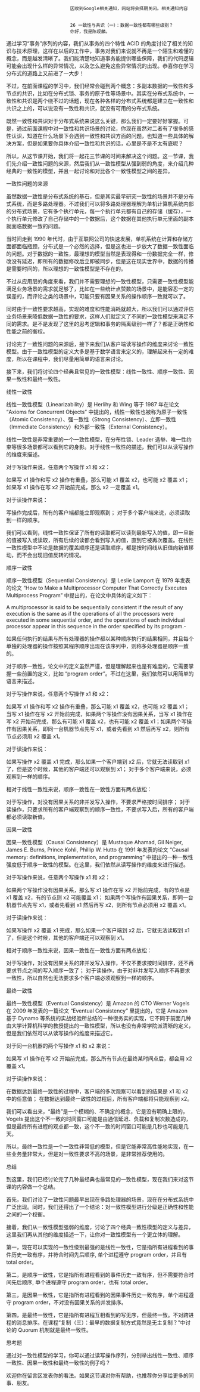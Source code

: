 
                            
                            因收到Google相关通知，网站将会择期关闭。相关通知内容
                            
                            
                            26 一致性与共识（一）：数据一致性都有哪些级别？
                            你好，我是陈现麟。

通过学习“事务”序列的内容，我们从事务的四个特性 ACID 的角度讨论了相关的知识与技术原理，这样在以后的工作中，事务对我们来说就不再是一个陌生和难懂的概念，而是越发清晰了。我们能清楚地知道事务能提供哪些保障，我们的代码逻辑可能会出现什么样的异常情况，以及怎么避免这些异常情况的出现。恭喜你在学习分布式的道路上又前进了一大步！

不过，在前面课程的学习中，我们经常会碰到两个概念：多副本数据的一致性和多节点的共识，比如在分布式锁、事务的原子性等场景中。其实在分布式系统中，一致性和共识是两个绕不过的话题，现在各种各样的分布式系统都是建立在一致性和共识之上的，可以说没有一致性和共识，就没有可用的分布式系统。

既然一致性和共识对于分布式系统来说这么关键，那么我们一定要好好掌握。可是，通过前面课程中对一致性和共识场景的讨论，你现在虽然对二者有了很多的感性认识，知道在什么场景下会遇到一致性和共识方面的问题，也知道一些具体的解决方案，但是如果要你具体介绍一致性和共识的话，心里是不是不太有底呢？

所以，从这节课开始，我们将一起花三节课的时间来解决这个问题。这一节课，我们先介绍一致性问题的来源，然后我们从一致性模型从强到弱的角度，来介绍几种经典的一致性的模型，并且一起讨论和对比各个一致性模型之间的差异。

一致性问题的来源

虽然数据一致性是分布式系统的基石，但是其实最早研究一致性的场景并不是分布式系统，而是多路处理器。不过我们可以将多路处理器理解为单机计算机系统内部的分布式场景，它有多个执行单元，每一个执行单元都有自己的存储（缓存），一个执行单元修改了自己存储中的一个数据后，这个数据在其他执行单元里面的副本就面临数据一致的问题。

当时间走到 1990 年代时，由于互联网公司的快速发展，单机系统在计算和存储方面都面临瓶颈，分布式是一个必然的选择，但是这也进一步放大了数据一致性面临的问题。对于数据的一致性，最理想的模型当然是表现得和一份数据完全一样，修改没有延迟，即所有的数据修改后立即被同步，但是这在现实世界中，数据的传播是需要时间的，所以理想的一致性模型是不存在的。

不过从应用层的角度来看，我们并不需要理想的一致性模型，只需要一致性模型能满足业务场景的需求就足够了，比如在一些统计点赞数的场景中，是能容忍一定的误差的，而评论之类的场景中，可能只要有因果关系的操作顺序一致就可以了。

同时由于一致性要求越高，实现的难度和性能消耗就越大，所以我们可以通过评估业务场景来降低数据一致性的要求，这样人们就定义了不同的一致性模型来满足不同的需求。是不是发现了这里的思考逻辑和事务的隔离级别一样了？都是正确性和性能之前的衡权。

讨论完了一致性问题的来源后，接下来我们从客户端读写操作的维度来讨论一致性模型。由于一致性模型的定义大多是基于数学语言来定义的，理解起来有一定的难度，所以在课程中，我们尽量用简单的语言来讨论。

接下来，我们将讨论四个经典且常见的一致性模型：线性一致性、顺序一致性、因果一致性和最终一致性。

线性一致性

线性一致性模型（Linearizability）是 Herlihy 和 Wing 等于 1987 年在论文 “Axioms for Concurrent Objects” 中提出的，线性一致性也被称为原子一致性（Atomic Consistency）、强一致性（Strong Consistency）、立即一致性（Immediate Consistency）和外部一致性（External Consistency）。

线性一致性是非常重要的一个一致性模型，在分布性锁、Leader 选举、唯一性约束等很多场景都可以看到它的身影。对于线性一致性的描述，我们可以从读写操作的维度来描述。

对于写操作来说，任意两个写操作 x1 和 x2：


如果写 x1 操作和写 x2 操作有重叠，那么可能 x1 覆盖 x2，也可能 x2 覆盖 x1；
如果写 x1 操作在写 x2 开始前完成，那么 x2 一定覆盖 x1。


对于读操作来说：


写操作完成后，所有的客户端都能立即观察到；
对于多个客户端来说，必须读取到一样的顺序。


我们可以看到，线性一致性保证了所有的读取都可以读到最新写入的值，即一旦新的值被写入或读取，所有后续的读都会看到写入的值，直到它被再次覆盖。在线性一致性模型中不论是数据的覆盖顺序还是读取顺序，都是按时间线从旧值向新值移动，而不会出现旧值反转的情况。

顺序一致性

顺序一致性模型（Sequential Consistency）是 Leslie Lamport 在 1979 年发表的论文 “How to Make a Multiprocessor Computer That Correctly Executes Multiprocess Program” 中提出的，在论文中具体的定义如下：


A multiprocessor is said to be sequentially consistent if the result of any execution is the same as if the operations of all the processors were executed in some sequential order, and the operations of each individual processor appear in this sequence in the order specified by its program.-

如果任何执行的结果与所有处理器的操作都以某种顺序执行的结果相同，并且每个单独的处理器的操作按照其程序顺序出现在该序列中，则称多处理器是顺序一致的。


对于顺序一致性，论文中的定义虽然严谨，但是理解起来也是有难度的，它需要掌握一些前置的定义，比如 “program order”。不过在这里，我们依然可以用简单的语言来描述。

对于写操作来说，任意两个写操作 x1 和 x2：


如果写 x1 操作和写 x2 操作有重叠，那么可能 x1 覆盖 x2，也可能 x2 覆盖 x1；
当写 x1 操作在写 x2 开始前完成，如果两个写操作没有因果关系，当写 x1 操作在写 x2 开始前完成，那么有可能 x1 覆盖 x2，也有可能 x2 覆盖 x1；如果两个写操作有因果关系，即同一台机器节点先写 x1，或者先看到 x1 然后再写 x2，则所有节点必须用 x2 覆盖 x1。


对于读操作来说：


如果写操作 x2 覆盖 x1 完成，那么如果一个客户端到 x2 后，它就无法读取到 x1 了，但是这个时候，其他的客户端还可以观察到 x1；
对于多个客户端来说，必须观察到一样的顺序。


相对于线性一致性来说，顺序一致性在一致性方面有两点放松：


对于写操作，对没有因果关系的非并发写入操作，不要求严格按时间排序；
对于读操作，只要求所有的客户端观察到的顺序一致性，不要求写入后，所有的客户端都必须读取新值。


因果一致性

因果一致性模型（Causal Consistency）是 Mustaque Ahamad, Gil Neiger, James E. Burns, Prince Kohli, Phillip W. Hutto 在 1991 年发表的论文 “Causal memory: definitions, implementation, and programming” 中提出的一种一致性强度低于顺序一致性的模型。在这里，我们依然从读写操作的维度来进行描述。

对于写操作来说，任意两个写操作 x1 和 x2：


如果两个写操作没有因果关系，那么写 x1 操作在写 x2 开始前完成，有的节点是 x1 覆盖 x2，有的节点则 x2 可能覆盖 x1；
如果两个写操作有因果关系，即同一台机器节点先写 x1，或者先看到 x1 然后再写 x2，则所有节点必须用 x2 覆盖 x1。


对于读操作来说：


如果写操作 x2 覆盖 x1 完成，那么如果一个客户端到 x2 后，它就无法读取到 x1 了，但是这个时候，其他的客户端还可以观察到 x1。


相对于顺序一致性来说，因果一致性在一致性方面有两点放松：


对于写操作，对没有因果关系的非并发写入操作，不仅不要求按时间排序，还不再要求节点之间的写入顺序一致了；
对于读操作，由于对非并发写入顺序不再要求一致性，所以自然也无法要求多个客户端必须观察到一样的顺序。


最终一致性

最终一致性模型（Eventual Consistency）是 Amazon 的 CTO Werner Vogels 在 2009 年发表的一篇论文 “Eventual Consistency” 里提出的，它是 Amazon 基于 Dynamo 等系统的实战经验所总结的一种很务实的实现，它不同于前面几种由大学计算机科学的教授提出的一致性模型，所以也没有非常学院派清晰的定义，但是我们依然可以从读写操作的维度来描述它。

对于同一台机器的两个写操作 x1 和 x2 来说：


如果写 x1 操作在写 x2 开始前完成，那么所有节点在最终某时间点后，都会用 x2 覆盖 x1。


对于读操作来说：


在数据达到最终一致性的过程中，客户端的多次观察可以看到的结果是 x1 和 x2 中的任意值；
在数据达到最终一致性的过程后，所有客户端都将只能观察到 x2。


我们可以看出来，“最终”是一个模糊的、不确定的概念，它是没有明确上限的，Vogels 提出这个不一致的时间窗口可能是由通信延迟、负载和复制次数造成的，但是最终所有进程的观点都一致，这个不一致的时间窗口可能是几秒也可能是几天。

所以，最终一致性是一个一致性非常低的模型，但是它能非常高性能地实现，在一些业务量非常大，但是对一致性要求不高的场景，是非常推荐使用的。

总结

到这里，我们已经讨论完了几种最经典也最常见的一致性模型，现在我们来对这节课的内容做一个总结。

首先，我们讨论了一致性问题最早出现在多路处理器的场景，现在在分布式系统中广泛出现。同时，我们还得出了一个结论：对一致性模型进行分级是正确性和性能之间的一个权衡。

接着，我们从一致性模型强弱的维度，讨论了四个经典一致性模型的定义与差异，这里我们再从其他的维度描述一下，让你对一致性模型有一个更立体的理解。

第一，现在可以实现的一致性级别最强的是线性一致性，它是指所有进程看到的事件历史一致有序，并符合时间先后顺序, 单个进程遵守 program order，并且有 total order。

第二，是顺序一致性，它是指所有进程看到的事件历史一致有序，但不需要符合时间先后顺序, 单个进程遵守 program order，也有 total order。

第三，是因果一致性，它是指所有进程看到的因果事件历史一致有序，单个进程遵守 program order，不对没有因果关系的并发排序。

第四，是最终一致性，它是指所有进程互相看到的写无序，但最终一致。不对跨进程的消息排序。在课程“复制（三）：最早的数据复制方式竟然是无主复制？”中讨论的 Quorum 机制就是最终一致性。

思考题

通过对一致性模型的学习，你可以通过读写操作序列，分别举出线性一致性、顺序一致性、因果一致性和最终一致性的例子吗？

欢迎你在留言区发表你的看法。如果这节课对你有帮助，也推荐你分享给更多的同事、朋友。

                        
                        
                            